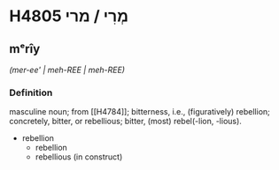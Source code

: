 # H4805 מְרִי / מרי

## mᵉrîy

_(mer-ee' | meh-REE | meh-REE)_

### Definition

masculine noun; from [[H4784]]; bitterness, i.e., (figuratively) rebellion; concretely, bitter, or rebellious; bitter, (most) rebel(-lion, -lious).

- rebellion
    - rebellion
    - rebellious (in construct)
